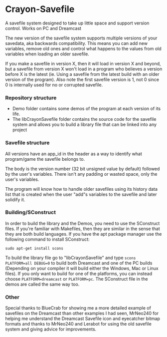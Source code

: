 # Crayon-Savefile
A savefile system designed to take up little space and support version control. Works on PC and Dreamcast

The new version of the savefile system supports multiple versions of your savedata, aka backwards compatibility. This means you can add new variables, remove old ones and control what happens to the values from old variables when loading an older savefile.

If you make a savefile in version X, then it will load in version X and beyond, but a savefile from version X won't load in a program who believes a version before X is the latest (ie. Using a savefile from the latest build with an older version of the program). Also note the first savefile version is 1, not 0 since 0 is internally used for no or corrupted savefile.

### Repository structure

- Demo folder contains some demos of the program at each version of its life.
- The libCrayonSavefile folder contains the source code for the savefile system and allows you to build a library file that can be linked into any project

### Savefile structure

All versions have an app_id in the header as a way to identify what program/game the savefile belongs to.

The body is the version number (32 bit unsigned value by default) followed by the user's variables. There isn't any padding or wasted space, only the user's variables.

The program will know how to handle older savefiles using its history data list that is created when the user "add"s variables to the savefile and later solidify it.

### Building/SConstruct

In order to build the library and the Demos, you need to use the SConstruct files. If you're familiar with Makefiles, then they are similar in the sense that they are both build languages. If you have the apt package manager use the following command to install SConstruct:

`sudo apt-get install scons`

To build the library file go to "libCrayonSavefile" and type `scons PLATFORM=all DEBUG=0` to build both Dreamcast and one of the PC builds (Depending on your compiler it will build either the Windows, Mac or Linux files). If you only want to build for one of the platforms, you can instead choose `PLATFORM=dreamcast` or `PLATFORM=pc`. The SConstruct file in the demos are called the same way too.

### Other

Special thanks to BlueCrab for showing me a more detailed example of savefiles on the Dreamcast than other examples I had seen, MrNeo240 for helping me understand the Dreamcast Savefile icon and eyecatcher bitmap formats and thanks to MrNeo240 and Lerabot for using the old savefile system and giving advice for improvements.
